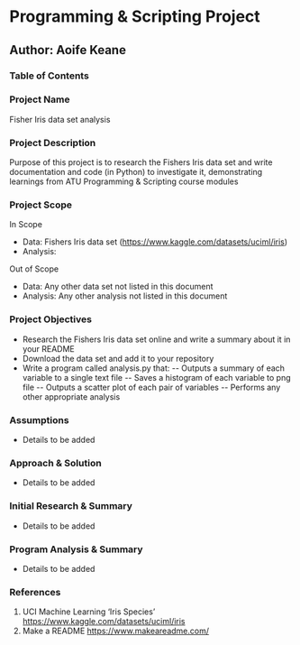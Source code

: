 # Programming & Scripting Project
## Author: Aoife Keane

### Table of Contents


### Project Name 
Fisher Iris data set analysis

### Project Description
Purpose of this project is to research the Fishers Iris data set and write documentation and code (in Python) to investigate it, demonstrating learnings from ATU Programming & Scripting course modules 

### Project Scope
In Scope
* Data: Fishers Iris data set (https://www.kaggle.com/datasets/uciml/iris) 
* Analysis:

Out of Scope
* Data: Any other data set not listed in this document
* Analysis: Any other analysis not listed in this document


### Project Objectives
- Research the Fishers Iris data set online and write a summary about it in your README
- Download the data set and add it to your repository
- Write a program called analysis.py that:
-- Outputs a summary of each variable to a single text file 
-- Saves a histogram of each variable to png file 
-- Outputs a scatter plot of each pair of variables 
-- Performs any other appropriate analysis 

### Assumptions
- Details to be added

### Approach & Solution
- Details to be added

### Initial Research & Summary
- Details to be added

### Program Analysis & Summary
- Details to be added

### References
1. UCI Machine Learning ‘Iris Species’ https://www.kaggle.com/datasets/uciml/iris
2. Make a README https://www.makeareadme.com/ 
